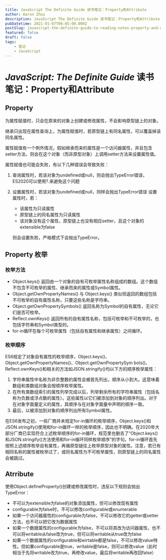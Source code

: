 ```yaml
---
title: JavaScript The Definite Guide 读书笔记：Property和Attribute
author: Aaron Zhou
description: JavaScript The Definite Guide 读书笔记：Property和Attribute
pubDatetime: 2021-01-07T06:05:00.000Z
postSlug: javascript-the-definite-guide-to-reading-notes-property-and-attribute
featured: false
draft: false
tags:
    - 笔记
    - JavaScript
---
```

# *JavaScript: The Definite Guide* 读书笔记：Property和Attribute

## Property

为属性赋值时，只会在原来的对象上创建或修改属性，不会影响原型链上的对象。

继承只出现在属性查询上，为属性赋值时，若原型链上有同名属性，可以覆盖掉该同名属性。

属性赋值有一个例外情况，假如继承而来的属性是一个访问器属性，并且包含setter方法，则会在这个对象（而非原型对象）上调用setter方法来设置属性值。

属性赋值也可能会失败，有以下几种错误会导致失败：

1. 查询属性时，若该对象为undefined或null，则会抛出TypeError错误，ES2020可以使用?.来避免这个问题

2. 设置属性时，若该对象为undefined或null，同样会抛出TypeError错误
   设置属性时，若：

   - 该属性为只读属性
   - 原型链上的同名属性为只读属性
   - 该对象没有这个属性，原型链上也没有相应setter，且这个对象的extensible为false

   则会设置失败，严格模式下会抛出TypeError。

## Property 枚举

### 枚举方法

- Object.keys() 返回由一个对象的自有可枚举属性名称组成的数组。这个数组不包含不可枚举的属性、继承而来的属性或Symbol属性。
- Object.getOwnPropertyNames() 与 Object.keys() 类似但返回的数组包括不可枚举的自有属性名称，只要这些名称是字符串。
- Object.getOwnPropertySymbols() 返回名称为Symbol的自有属性，无论它们是否可枚举。
- Reflect.ownKeys() 返回所有的自有属性名称，包括可枚举和不可枚举的，也包括字符串和Symbol类型的。
- for-in循环在每个可枚举属性（包括自有属性和继承属性）之间循环。

### 枚举顺序

ES6规定了对象自有属性的枚举顺序，Object.keys()、Object.getOwnPropertyNames()、Object.getOwnPropertySym bols()、Reflect.ownKeys()和相关的方法如JSON.stringify()均以下方的顺序枚举属性：

1. 字符串属性中名称为非负整数的属性会被首先列出，顺序从小到大。这意味着数组和类数组对象会按顺序枚举属性。
2. 在所有类数组索引的属性列举完成以后，列举剩余所有的字符串属性（包括名称为负数或浮点数的属性）。这些属性以它们被添加到对象的顺序列出。对于在对象字面量定义的属性，其顺序与在对象字面量中声明的顺序一致。
3. 最后，以被添加到对象的顺序列出所有Symbol属性。

在ES6发布之初，一些厂商并未规定for-in循环的枚举顺序，Object.keys()和JSON.stringify()使用和for-in循环一样的枚举顺序，因此也不明确。在2020年大部分厂商已实现符合上述枚举顺序的for-in循环，规范里也删去了“Object.keys()和JSON.stringify()方法使用和for-in循环同样枚举顺序”的字句。for-in循环首先按照上述顺序枚举自有属性，再循原型链往上枚举原型对象的属性。注意，若已有相同名称的属性被枚举过了，或同名属性为不可枚举属性，则原型链上的同名属性会被跳过。

## Atrribute

使用Object.defineProperty()创建或修改属性时，违反以下规则会抛出TypeError：

- 不可以为extensible为false的对象添加属性，但可以修改现有属性
- configurable为false时，不可以修改configurable或enumerable
- 如果一个访问器属性的configurable为false，不可以修改它的getter或setter方法，也不可以把它改为数据属性
- 如果一个数据属性的configurable为false，不可以将其改为访问器属性，也不可以将writable从false改为true，但可以将writable从true改为false
- 如果一个数据属性的configurable和wirtable都是false，不可以修改value特性。但如果configurable是true，writable是false，则可以修改value（此时相当于先将writable改为true，再修改value，最后将writable再改回false）
